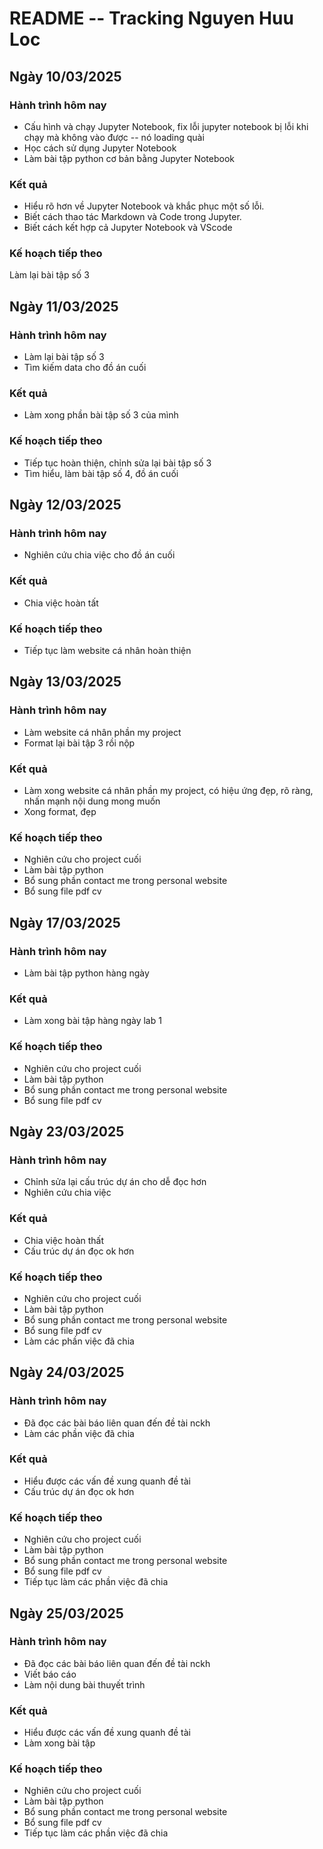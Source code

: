 # README -- Tracking Nguyen Huu Loc

## Ngày 10/03/2025

### Hành trình hôm nay

- Cấu hình và chạy Jupyter Notebook, fix lỗi jupyter notebook bị lỗi khi chạy mà không vào được -- nó loading quài
- Học cách sử dụng Jupyter Notebook
- Làm bài tập python cơ bản bằng Jupyter Notebook

### Kết quả

- Hiểu rõ hơn về Jupyter Notebook và khắc phục một số lỗi.
- Biết cách thao tác Markdown và Code trong Jupyter.
- Biết cách kết hợp cả Jupyter Notebook và VScode

### Kế hoạch tiếp theo

Làm lại bài tập số 3

## Ngày 11/03/2025

### Hành trình hôm nay

- Làm lại bài tập số 3
- Tìm kiếm data cho đồ án cuối

### Kết quả

- Làm xong phần bài tập số 3 của mình

### Kế hoạch tiếp theo

* Tiếp tục hoàn thiện, chỉnh sửa lại bài tập số 3
* Tìm hiểu, làm bài tập số 4, đồ án cuối

## Ngày 12/03/2025

### Hành trình hôm nay

- Nghiên cứu chia việc cho đồ án cuối

### Kết quả

- Chia việc hoàn tất

### Kế hoạch tiếp theo

* Tiếp tục làm website cá nhân hoàn thiện

## Ngày 13/03/2025

### Hành trình hôm nay

- Làm website cá nhân phần my project
- Format lại bài tập 3 rồi nộp

### Kết quả

- Làm xong website cá nhân phần my project, có hiệu ứng đẹp, rõ ràng, nhấn mạnh nội dung mong muốn
- Xong format, đẹp

### Kế hoạch tiếp theo

* Nghiên cứu cho project cuối
* Làm bài tập python
* Bổ sung phần contact me trong personal website
* Bổ sung file pdf cv

## Ngày 17/03/2025

### Hành trình hôm nay

- Làm bài tập python hàng ngày

### Kết quả

- Làm xong bài tập hàng ngày lab 1

### Kế hoạch tiếp theo

* Nghiên cứu cho project cuối
* Làm bài tập python
* Bổ sung phần contact me trong personal website
* Bổ sung file pdf cv

## Ngày 23/03/2025

### Hành trình hôm nay

- Chỉnh sửa lại cấu trúc dự án cho dễ đọc hơn
- Nghiên cứu chia việc

### Kết quả

- Chia việc hoàn thất
- Cấu trúc dự án đọc ok hơn

### Kế hoạch tiếp theo

* Nghiên cứu cho project cuối
* Làm bài tập python
* Bổ sung phần contact me trong personal website
* Bổ sung file pdf cv
* Làm các phần việc đã chia

## Ngày 24/03/2025

### Hành trình hôm nay

- Đã đọc các bài báo liên quan đến đề tài nckh
- Làm các phần việc đã chia

### Kết quả

- Hiểu được các vấn đề xung quanh đề tài
- Cấu trúc dự án đọc ok hơn

### Kế hoạch tiếp theo

* Nghiên cứu cho project cuối
* Làm bài tập python
* Bổ sung phần contact me trong personal website
* Bổ sung file pdf cv
* Tiếp tục làm các phần việc đã chia

## Ngày 25/03/2025

### Hành trình hôm nay

- Đã đọc các bài báo liên quan đến đề tài nckh
- Viết báo cáo
- Làm nội dung bài thuyết trình

### Kết quả

- Hiểu được các vấn đề xung quanh đề tài
- Làm xong bài tập

### Kế hoạch tiếp theo

* Nghiên cứu cho project cuối
* Làm bài tập python
* Bổ sung phần contact me trong personal website
* Bổ sung file pdf cv
* Tiếp tục làm các phần việc đã chia

